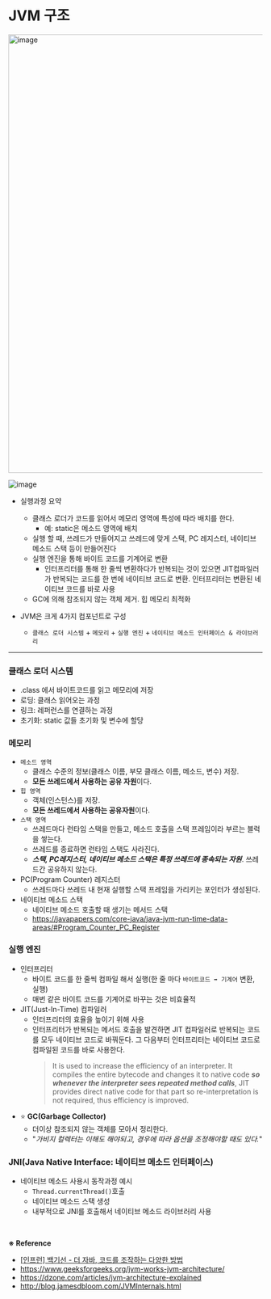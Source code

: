 # JVM 구조 

<img width="868" alt="image" src="https://user-images.githubusercontent.com/65555299/231662218-6cf4c978-ae6a-4f9a-a640-9605a65a27bb.png">

![image](https://user-images.githubusercontent.com/65555299/231655267-54339336-67ed-4806-8d1c-b3d0c74dc531.png)



- 실행과정 요약
  - 클래스 로더가 코드를 읽어서 메모리 영역에 특성에 따라 배치를 한다.
    - 예: static은 메소드 영역에 배치 
  - 실행 할 때, 쓰레드가 만들어지고 쓰레드에 맞게 스택, PC 레지스터, 네이티브 메소드 스택 등이 만들어진다
  - 실행 엔진을 통해 바이트 코드를 기계어로 변환
    - 인터프리터를 통해 한 줄씩 변환하다가 반복되는 것이 있으면 JIT컴파일러가 반복되는 코드를 한 번에 네이티브 코드로 변환. 인터프리터는 변환된 네이티브 코드를 바로 사용
  - GC에 의해 참조되지 않는 객체 제거. 힙 메모리 최적화

- JVM은 크게 4가지 컴포넌트로 구성
  - `클래스 로더 시스템` + `메모리` + `실행 엔진` + `네이티브 메소드 인터페이스 & 라이브러리` 

---

### 클래스 로더 시스템

- .class 에서 바이트코드를 읽고 메모리에 저장
- 로딩: 클래스 읽어오는 과정
- 링크: 레퍼런스를 연결하는 과정
- 초기화: static 값들 초기화 및 변수에 할당


### 메모리

- `메소드 영역`
  - 클래스 수준의 정보(클래스 이름, 부모 클래스 이름, 메소드, 변수) 저장.
  - **모든 쓰레드에서 사용하는 공유 자원**이다.
- `힙 영역`
  - 객체(인스턴스)를 저장.
  - **모든 쓰레드에서 사용하는 공유자원**이다.
- `스택 영역`
  - 쓰레드마다 런타임 스택을 만들고, 메소드 호출을 스택 프레임이라 부르는 블럭을 쌓는다.
  - 쓰레드를 종료하면 런타임 스택도 사라진다.
  - **_스택, PC레지스터, 네이티브 메소드 스택은 특정 쓰레드에 종속되는 자원_**. 쓰레드간 공유하지 않는다.
- PC(Program Counter) 레지스터 
  - 쓰레드마다 쓰레드 내 현재 실행할 스택 프레임을 가리키는 포인터가 생성된다.
- 네이티브 메소드 스택
  - 네이티브 메소드 호출할 때 생기는 메서드 스택 
  - https://javapapers.com/core-java/java-jvm-run-time-data-areas/#Program_Counter_PC_Register

### 실행 엔진

- 인터프리터 
  - 바이트 코드를 한 줄씩 컴파일 해서 실행(한 줄 마다 `바이트코드 ➡️ 기계어` 변환, 실행)
  - 매번 같은 바이트 코드를 기계어로 바꾸는 것은 비효율적 
- JIT(Just-In-Time) 컴파일러
  - 인터프리터의 효율을 높이기 위해 사용
  - 인터프리터가 반복되는 메서드 호출을 발견하면 JIT 컴파일러로 반복되는 코드를 모두 네이티브 코드로 바꿔둔다. 그 다음부터 인터프리터는 네이티브 코드로 컴파일된 코드를 바로 사용한다.
    > It is used to increase the efficiency of an interpreter. It compiles the entire bytecode and changes it to native code _**so whenever the interpreter sees repeated method calls**_, JIT provides direct native code for that part so re-interpretation is not required, thus efficiency is improved.
- ⭐️ **GC(Garbage Collector)**
  - 더이상 참조되지 않는 객체를 모아서 정리한다.
  - "_가비지 컬렉터는 이해도 해야되고, 경우에 따라 옵션을 조정해야할 때도 있다._"

### JNI(Java Native Interface: 네이티브 메소드 인터페이스)

- 네이티브 메소드 사용시 동작과정 예시
  - `Thread.currentThread()`호출
  - 네이티브 메소드 스택 생성
  - 내부적으로 JNI를 호출해서 네이티브 메소드 라이브러리 사용

<br>

**※ Reference**

- [[인프런] 백기선 - 더 자바, 코드를 조작하는 다양한 방법](https://www.inflearn.com/course/lecture?courseSlug=the-java-code-manipulation&unitId=23414&tab=curriculum)
- https://www.geeksforgeeks.org/jvm-works-jvm-architecture/
- https://dzone.com/articles/jvm-architecture-explained
- http://blog.jamesdbloom.com/JVMInternals.html
